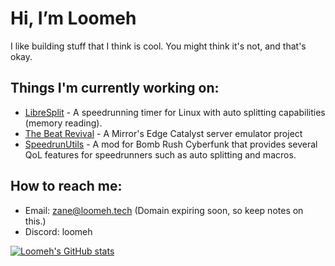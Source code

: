 # Hi, I’m Loomeh
I like building stuff that I think is cool. You might think it's not, and that's okay.
  
## Things I'm currently working on:
  - [LibreSplit](https://github.com/wins1ey/LibreSplit) - A speedrunning timer for Linux with auto splitting capabilities (memory reading).
  - [The Beat Revival](https://beatrevival.me) - A Mirror's Edge Catalyst server emulator project
  - [SpeedrunUtils](https://github.com/Loomeh/SpeedrunUtils) - A mod for Bomb Rush Cyberfunk that provides several QoL features for speedrunners such as auto splitting and macros.

## How to reach me:
  - Email: zane@loomeh.tech (Domain expiring soon, so keep notes on this.)
  - Discord: loomeh

[![Loomeh's GitHub stats](https://github-readme-stats.vercel.app/api?username=Loomeh&show_icons=true&theme=synthwave)](https://github.com/anuraghazra/github-readme-stats)

<!---
Loomeh/Loomeh is a ✨ special ✨ repository because its `README.md` (this file) appears on your GitHub profile.
You can click the Preview link to take a look at your changes.
--->
